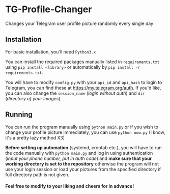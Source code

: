 # TG-Profile-Changer
Changes your Telegram user profile picture randomly every single day

## Installation
For basic installation, you'll need `Python3.x`

You can install the required packages manually listed in `requirements.txt` using ```pip install <library>``` or automatically by ```pip install -r requirements.txt```.

You will have to modify `config.py` with your `api_id` and `api_hash` to login to Telegram, you can find these at https://my.telegram.org/auth. If you'd like, you can also change the `session_name` (*login without auth*) and `dir` (*directory of your images*).

## Running
You can run the program manually using ```python main.py``` or if you wish to change your profile picture immediately, you can use ```python now.py``` (I know, it's a pretty lazy method X3)

**Before setting up automation** (systemd, crontab etc.), you will have to run the code manually with ```python main.py``` and log in using authentication (*input your phone number, put in auth code*) and **make sure that your working directory is set to the repository** otherwise the program will not use your login session or load your pictures from the specified directory if full directory path is not given.

#### Feel free to modify to your liking and cheers for in advance!
